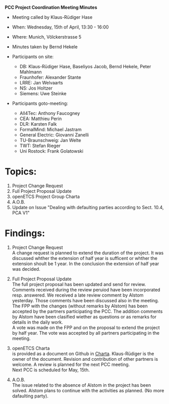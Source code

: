 **PCC Project Coordination Meeting Minutes**

* Meeting called by Klaus-Rüdiger Hase
* When: Wednesday, 15th of April, 13:30 - 16:00
* Where: Munich, Völckerstrasse 5
* Minutes taken by Bernd Hekele
* Participants on site: 
  * DB: Klaus-Rüdiger Hase, Baseliyos Jacob, Bernd Hekele, Peter Mahlmann 
  * Fraunhofer: Alexander Stante
  * LRRE: Jan Welvaarts
  * NS: Jos Holtzer
  * Siemens: Uwe Steinke

* Participants goto-meeting: 
  * All4Tec: Anthony Faucogney
  * CEA: Matthieu Perin
  * DLR: Karsten Falk
  * FormalMind: Michael Jastram
  * General Electric: Giovanni Zanelli
  * TU-Braunschweig: Jan Welte
  * TWT: Stefan Rieger
  * Uni Rostock: Frank Golatowski

# Topics:
1. Project Change Request
1. Full Project Proposal Update
1. openETCS Project Group Charta
1. A.O.B.
  1. Update on Issue "Dealing with defaulting parties according to Sect. 10.4, PCA V1"

# Findings:
1. Project Change Request  
A change request is planned to extend the duration of the project. It was discussed whther the extension of half year is sufficent or whther the extension shoult be 1 year. In the conclusion the extension of half year was decided.

1. Full Project Proposal Update  
The full project proposal has been updated and send for review. Comments received during the review peruiod have been incorporated resp. answered. We received a late review comment by Alstom yesterday. Those comments have been discussed also in the meeting. The FPP with the changes (without remarks by Alstom) has been accepted by the partners participating the PCC. The addition comments by Alstom have been clasified wiether as questions or as remarks for details in the daily work.  
A vote was made on the FPP and on the proposal to extend the project by half year. The vote was accepted by all partners participating in the meeting.  
3. openETCS Charta  
is provided as a document on Github in [Charta](https://github.com/openETCS/Charta/tree/master/Proposal). Klaus-Rüdiger is the owner of the document. Revision and contribution of other partners is welcome. A review is planned for the next PCC meeting.  
Next PCC is scheduled for May, 15th.  
4. A.O.B.  
The issue related to the absence of Alstom in the project has been solved. Alstom plans to continue with the activities as planned. (No more dafaulting party).
